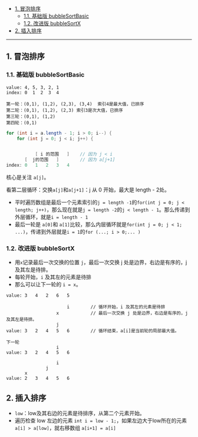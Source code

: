 - [1. 冒泡排序](#1-冒泡排序)
  - [1.1. 基础版 bubbleSortBasic](#11-基础版-bubblesortbasic)
  - [1.2. 改进版 bubbleSortX](#12-改进版-bubblesortx)
- [2. 插入排序](#2-插入排序)


---

## 1. 冒泡排序

### 1.1. 基础版 bubbleSortBasic
```
value: 4, 5, 3, 2, 1
index: 0  1  2  3  4

第一轮：(0,1), (1,2), (2,3), (3,4)  索引4是最大值，已排序
第二轮：(0,1), (1,2), (2,3) 索引3是次大值，已排序
第三轮：(0,1), (1,2)
第四轮：(0,1)
```

```java
for (int i = a.length - 1; i > 0; i--) {
    for (int j = 0; j < i; j++) {


           [ i 的范围   ]    // 因为 j < i
       [  j的范围   ]        // 因为 a[j+1]
index: 0   1   2   3   4
```

核心是关注 `a[j]`。

看第二层循环：交换`a[j]`和`a[j+1]`：j 从 0 开始，最大是 length - 2处。
- 平时遍历数组是最后一个元素索引的`j = length -1`的`for(int j = 0; j < length; j++)`，那么现在就是`j = length -2`的`j < length - 1`。那么传递到外层循环，就是`i = length - 1`
- 最后一轮是 `a[0]`和 `a[1]`比较，那么内层循环就是`for(int j = 0; j < 1; ...)`，传递到外层就是`i = 1`的`for (...; i > 0;... )`

### 1.2. 改进版 bubbleSortX

- 用`x`记录最后一次交换的位置 `j`，最后一次交换 j 处是边界，右边是有序的，j及其左是待排。
- 每轮开始，`i` 及其左的元素是待排
- 那么可以让下一轮的 `i = x`。

```
value: 3   4   2   6   5

                       i        // 循环开始，i 及其左的元素是待排
                   x            // 最后一次交换 j 处是边界，右边是有序的，j及其左是待排。
                   j
value: 3   2   4   5   6        // 循环结束，a[i]是当前轮的局部最大值。

下一轮
                   i
value: 3   2   4   5   6

                   i
               j
       x           
value: 2   3   4   5   6
```

## 2. 插入排序

- `low`：low及其右边的元素是待排序，从第二个元素开始。
- 遍历检查 low 左边的元素 `int i = low - 1;`，如果左边大于low所在的元素 `a[i] > a[low]`，就右移数组 `a[i+1] = a[i]`